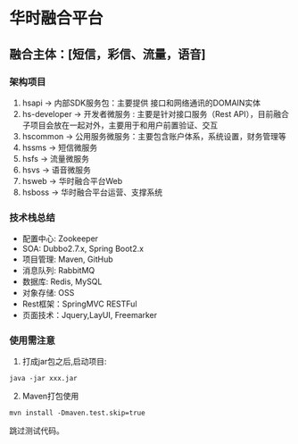 # 华时融合平台 

## 融合主体：[短信，彩信、流量，语音]

### 架构项目

1. hsapi -> 内部SDK服务包：主要提供 接口和网络通讯的DOMAIN实体
2. hs-developer -> 开发者微服务 : 主要是针对接口服务（Rest API），目前融合子项目会放在一起对外，主要用于和用户前置验证、交互
2. hscommon -> 公用服务微服务：主要包含账户体系，系统设置，财务管理等
6. hssms -> 短信微服务
7. hsfs -> 流量微服务
8. hsvs -> 语音微服务
9. hsweb -> 华时融合平台Web
10. hsboss -> 华时融合平台运营、支撑系统

### 技术栈总结

- 配置中心: Zookeeper
- SOA: Dubbo2.7.x, Spring Boot2.x
- 项目管理: Maven, GitHub
- 消息队列: RabbitMQ
- 数据库: Redis, MySQL
- 对象存储: OSS
- Rest框架：SpringMVC RESTFul
- 页面技术：Jquery,LayUI, Freemarker

### 使用需注意

1. 打成jar包之后,启动项目:

```
java -jar xxx.jar
```

2. Maven打包使用

```
mvn install -Dmaven.test.skip=true
```

跳过测试代码。
